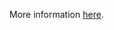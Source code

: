 More information [here](https://docs.bridgecrew.io/docs/ensure-that-cors-disallows-every-resource-to-access-function-apps).
